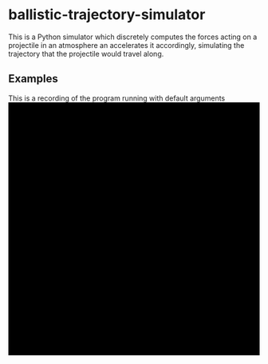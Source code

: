 # ballistic-trajectory-simulator

This is a Python simulator which discretely computes the forces acting on a projectile in an atmosphere an accelerates it accordingly, simulating the trajectory that the projectile would travel along.

## Examples
This is a recording of the program running with default arguments
![](example_gifs/default_args.gif)

